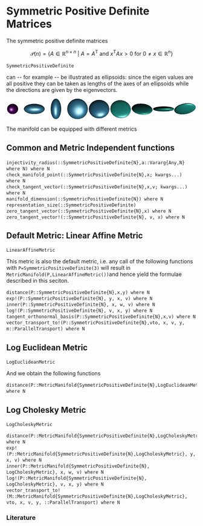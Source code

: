 # Symmetric Positive Definite Matrices

The symmetric positive definite matrices

```math
\mathcal P(n) = \bigl\{ A \in \mathbb R^{n\times n}\ \big|\
A = A^{\mathrm{T}} \text{ and }
x^{\mathrm{T}}Ax > 0 \text{ for } 0\neq x \in\mathbb R^n \bigr\}
```

```@docs
SymmetricPositiveDefinite
```

can -- for example -- be illustrated as ellipsoids:  since the eigen values are all positive
they can be taken as lengths of the axes of an ellipsoids while the directions are given by
the eigenvectors.

![An example set of data](../assets/images/SPDSignal.png)

The manifold can be equipped with different metrics

## Common and Metric Independent functions
```@docs
injectivity_radius(::SymmetricPositiveDefinite{N},a::Vararg{Any,N} where N) where N
check_manifold_point(::SymmetricPositiveDefinite{N},x; kwargs...) where N
check_tangent_vector(::SymmetricPositiveDefinite{N},x,v; kwargs...) where N
manifold_dimension(::SymmetricPositiveDefinite{N}) where N
representation_size(::SymmetricPositiveDefinite)
zero_tangent_vector(::SymmetricPositiveDefinite{N},x) where N
zero_tangent_vector!(::SymmetricPositiveDefinite{N}, v, x) where N
```


## Default Metric: Linear Affine Metric

```@docs
LinearAffineMetric
```

This metric is also the default metric, i.e.
any call of the following functions with
`P=SymmetricPositiveDefinite(3)` will result in
`MetricManifold(P,LinearAffineMetric())`and hence yield the formulae described in this seciton.

```@docs
distance(P::SymmetricPositiveDefinite{N},x,y) where N
exp!(P::SymmetricPositiveDefinite{N}, y, x, v) where N
inner(P::SymmetricPositiveDefinite{N}, x, w, v) where N
log!(P::SymmetricPositiveDefinite{N}, v, x, y) where N
tangent_orthonormal_basis(P::SymmetricPositiveDefinite{N},x,v) where N
vector_transport_to!(P::SymmetricPositiveDefinite{N},vto, x, v, y, m::ParallelTransport) where N
```

## Log Euclidean Metric

```@docs
LogEuclideanMetric
```

And we obtain the following functions

```@docs
distance(P::MetricManifold{SymmetricPositiveDefinite{N},LogEuclideanMetric},x,y) where N
```

## Log Cholesky Metric

```@docs
LogCholeskyMetric
```

```@docs
distance(P::MetricManifold{SymmetricPositiveDefinite{N},LogCholeskyMetric},x,y) where N
exp!(P::MetricManifold{SymmetricPositiveDefinite{N},LogCholeskyMetric}, y, x, v) where N
inner(P::MetricManifold{SymmetricPositiveDefinite{N}, LogCholeskyMetric}, x, w, v) where N
log!(P::MetricManifold{SymmetricPositiveDefinite{N}, LogCholeskyMetric}, v, x, y) where N
vector_transport_to!(M::MetricManifold{SymmetricPositiveDefinite{N},LogCholeskyMetric}, vto, x, v, y, ::ParallelTransport) where N
```

### Literature
